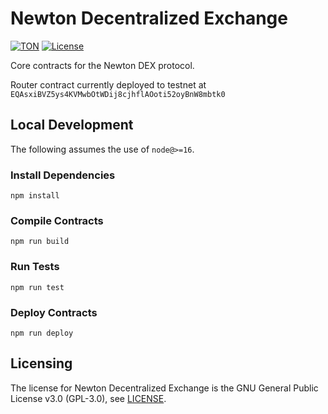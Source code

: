 # Newton Decentralized Exchange
[![TON](https://img.shields.io/badge/based%20on-TON-blue)](https://ton.org/)
[![License](https://img.shields.io/badge/license-GPL--3.0-brightgreen)](https://opensource.org/licenses/GPL-3.0)

Core contracts for the Newton DEX protocol.

Router contract currently deployed to testnet at `EQAsxiBVZ5ys4KVMwbOtWDij8cjhflAOoti52oyBnW8mbtk0`

## Local Development
The following assumes the use of `node@>=16`.

### Install Dependencies
`npm install`

### Compile Contracts
`npm run build`

### Run Tests
`npm run test`

### Deploy Contracts
`npm run deploy`

## Licensing
The license for Newton Decentralized Exchange is the GNU General Public License v3.0 (GPL-3.0), see [LICENSE](LICENSE).
